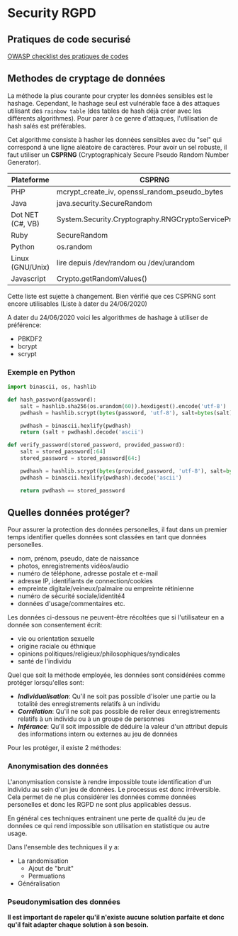 # Security RGPD

## Pratiques de code securisé

[OWASP checklist des pratiques de codes](https://owasp.org/www-pdf-archive/OWASP_SCP_Quick_Reference_Guide_v1.pdf)

## Methodes de cryptage de données

La méthode la plus courante pour crypter les données sensibles est le hashage.
Cependant, le hashage seul est vulnérable face à des attaques utilisant des
`rainbow table` (des tables de hash déjà créer avec les différents algorithmes).
Pour parer à ce genre d'attaques, l'utilisation de hash salés est préférables.

Cet algorithme consiste à hasher les données sensibles avec du "sel" qui correspond à une
ligne aléatoire de caractères. Pour avoir un sel robuste, il faut utiliser un **CSPRNG**
(Cryptographicaly Secure Pseudo Random Number Generator).

| Plateforme       | CSPRNG                                                |
| ---------------- | ----------------------------------------------------- |
| PHP              | mcrypt_create_iv, openssl_random_pseudo_bytes         |
| Java             | java.security.SecureRandom                            |
| Dot NET (C#, VB) | System.Security.Cryptography.RNGCryptoServiceProvider |
| Ruby             | SecureRandom                                          |
| Python           | os.random                                             |
| Linux (GNU/Unix) | lire depuis /dev/random ou /dev/urandom               |
| Javascript       | Crypto.getRandomValues()                              |

Cette liste est sujette à changement. Bien vérifié que ces CSPRNG sont encore utilisables (Liste à dater du 24/06/2020)

A dater du 24/06/2020 voici les algorithmes de hashage à utiliser de préférence:

- PBKDF2
- bcrypt
- scrypt

### Exemple en Python

```Python
import binascii, os, hashlib

def hash_password(password):
    salt = hashlib.sha256(os.urandom(60)).hexdigest().encode('utf-8')
    pwdhash = hashlib.scrypt(bytes(password, 'utf-8'), salt=bytes(salt), n=16384, r=8, p=1)

    pwdhash = binascii.hexlify(pwdhash)
    return (salt + pwdhash).decode('ascii')

def verify_password(stored_password, provided_password):
    salt = stored_password[:64]
    stored_password = stored_password[64:]

    pwdhash = hashlib.scrypt(bytes(provided_password, 'utf-8'), salt=bytes(salt, 'utf-8'), n=16384, r=8, p=1)
    pwdhash = binascii.hexlify(pwdhash).decode('ascii')

    return pwdhash == stored_password
```

## Quelles données protéger?

Pour assurer la protection des données personelles, il faut dans un premier temps identifier quelles données sont classées en tant que données personelles.

- nom, prénom, pseudo, date de naissance
- photos, enregistrements vidéos/audio
- numéro de téléphone, adresse postale et e-mail
- adresse IP, identifiants de connection/cookies
- empreinte digitale/veineux/palmaire ou empreinte rétinienne
- numéro de sécurité sociale/identité4
- données d'usage/commentaires etc.

Les données ci-dessous ne peuvent-être récoltées que si l'utilisateur en a donnée son consentement écrit:

- vie ou orientation sexuelle
- origine raciale ou éthnique
- opinions politiques/religieux/philosophiques/syndicales
- santé de l'individu

Quel que soit la méthode employée, les données sont considérées comme protéger lorsqu'elles sont:

- **_Individualisation_**: Qu'il ne soit pas possible d'isoler une partie ou la totalité des enregistrements relatifs à un individu
- **_Corrélation_**: Qu'il ne soit pas possible de relier deux enregistrements relatifs à un individu ou à un groupe de personnes
- **_Inférance_**: Qu'il soit impossible de déduire la valeur d'un attribut depuis des informations intern ou externes au jeu de données

Pour les protéger, il existe 2 méthodes:

### Anonymisation des données

L'anonymisation consiste à rendre impossible toute identification d'un individu au sein d'un jeu de données. Le processus est donc irréversible. Cela permet de ne plus considérer les données comme données personelles et donc les RGPD ne sont plus applicables dessus.

En général ces techniques entrainent une perte de qualité du jeu de données ce qui rend impossible son utilisation en statistique ou autre usage.

Dans l'ensemble des techniques il y a:

- La randomisation
  - Ajout de "bruit"
  - Permuations
- Généralisation

### Pseudonymisation des données





**Il est important de rapeler qu'il n'existe aucune solution parfaite et donc qu'il fait adapter chaque solution à son besoin.**